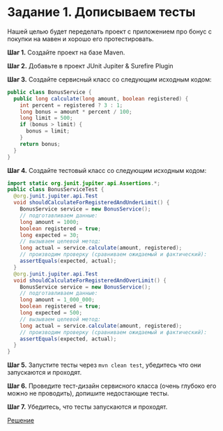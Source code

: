 # Задание 1. Дописываем тесты
Нашей целью будет переделать проект с приложением про бонус с покупки на мавен и хорошо его протестировать.

**Шаг 1.** Создайте проект на базе Maven.

**Шаг 2.** Добавьте в проект JUnit Jupiter & Surefire Plugin

**Шаг 3.** Создайте сервисный класс со следующим исходным кодом:
```java
public class BonusService {
  public long calculate(long amount, boolean registered) {
    int percent = registered ? 3 : 1;
    long bonus = amount * percent / 100;
    long limit = 500;
    if (bonus > limit) {
      bonus = limit;
    }
    return bonus;
  }
}
```

**Шаг 4.** Создайте тестовый класс со следующим исходным кодом:
```java
import static org.junit.jupiter.api.Assertions.*;
public class BonusServiceTest {
  @org.junit.jupiter.api.Test
  void shouldCalculateForRegisteredAndUnderLimit() {
    BonusService service = new BonusService();
    // подготавливаем данные:
    long amount = 1000;
    boolean registered = true;
    long expected = 30;
    // вызываем целевой метод:
    long actual = service.calculate(amount, registered);
    // производим проверку (сравниваем ожидаемый и фактический):
    assertEquals(expected, actual);
  }
  @org.junit.jupiter.api.Test
  void shouldCalculateForRegisteredAndOverLimit() {
    BonusService service = new BonusService();
    // подготавливаем данные:
    long amount = 1_000_000;
    boolean registered = true;
    long expected = 500;
    // вызываем целевой метод:
    long actual = service.calculate(amount, registered);
    // производим проверку (сравниваем ожидаемый и фактический):
    assertEquals(expected, actual);
  }
}
```

**Шаг 5.** Запустите тесты через `mvn clean test`, убедитесь что они запускаются и проходят.

**Шаг 6.** Проведите тест-дизайн сервисного класса (очень глубоко его можно не проводить), допишите недостающие тесты.

**Шаг 7.** Убедитесь, что тесты запускаются и проходят.

[Решение](https://github.com/ripodgor/Java_QA46_5)
